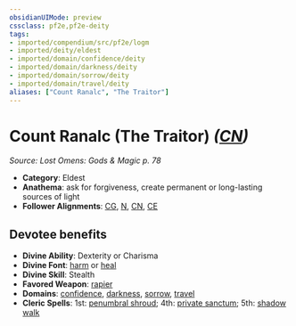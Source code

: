 ```yaml
---
obsidianUIMode: preview
cssclass: pf2e,pf2e-deity
tags:
- imported/compendium/src/pf2e/logm
- imported/deity/eldest
- imported/domain/confidence/deity
- imported/domain/darkness/deity
- imported/domain/sorrow/deity
- imported/domain/travel/deity
aliases: ["Count Ranalc", "The Traitor"]
---
```

# Count Ranalc (The Traitor) *([CN](chaotic-neutral-b1.md))*  
*Source: Lost Omens: Gods & Magic p. 78*  

- **Category**: Eldest
- **Anathema**: ask for forgiveness, create permanent or long-lasting sources of light
- **Follower Alignments**: [CG](chaotic-good-b1.md), [N](neutral-b1.md), [CN](chaotic-neutral-b1.md), [CE](chaotic-evil-b1.md)

## Devotee benefits

- **Divine Ability**: Dexterity or Charisma
- **Divine Font**: [harm](../../spells/harm.md) or [heal](../../spells/heal.md)
- **Divine Skill**: Stealth
- **Favored Weapon**: [rapier](../../equipment/items/rapier.md)
- **Domains**: [confidence](../domains.md#Confidence), [darkness](../domains.md#Darkness), [sorrow](../domains.md#Sorrow), [travel](../domains.md#Travel)
- **Cleric Spells**: 1st: [penumbral shroud](../../spells/penumbral-shroud-logm.md); 4th: [private sanctum](../../spells/private-sanctum.md); 5th: [shadow walk](../../spells/shadow-walk.md)